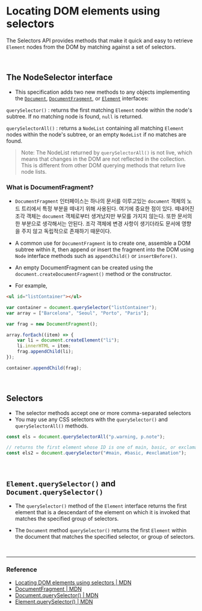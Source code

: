 # Locating DOM elements using selectors

The Selectors API provides methods that make it quick and easy to retrieve `Element` nodes from the DOM by matching against a set of selectors.

<br>

## The NodeSelector interface

- This specification adds two new methods to any objects implementing the [`Document`](https://developer.mozilla.org/en-US/docs/Web/API/Document), [`DocumentFragment`](https://developer.mozilla.org/en-US/docs/Web/API/DocumentFragment), or [`Element`](https://developer.mozilla.org/en-US/docs/Web/API/Element) interfaces:

`querySelector()` : returns the first matching `Element` node within the node's subtree. If no matching node is found, `null` is returned.

`querySelectorAll()` : returns a `NodeList` containing all matching `Element` nodes within the node's subtree, or an empty `NodeList` if no matches are found.

> Note: The NodeList returned by `querySelectorAll()` is not live, which means that changes in the DOM are not reflected in the collection. This is different from other DOM querying methods that return live node lists.

### What is DocumentFragment?

- `DocumentFragment` 인터페이스는 하나의 문서를 이루고있는 `document` 객체의 노드 트리에서 특정 부분을 떼내기 위해 사용된다. 여기에 중요한 점이 있다. 떼내어진 조각 객체는 `document` 객체로부터 생겨났지만 부모를 가지지 않는다. 또한 문서의 한 부분으로 생각해서는 안된다. 조각 객체에 변경 사항이 생기더라도 문서에 영향을 주지 않고 독립적으로 존재하기 때문이다.

- A common use for `DocumentFragment` is to create one, assemble a DOM subtree within it, then append or insert the fragment into the DOM using `Node` interface methods such as `appendChild()` or `insertBefore()`.

- An empty DocumentFragment can be created using the `document.createDocumentFragment()` method or the constructor.

- For example,

```html
<ul id="listContainer"></ul>
```

```javascript
var container = document.querySelector("listContainer");
var array = ["Barcelona", "Seoul", "Porto", "Paris"];

var frag = new DocumentFragment();

array.forEach((item) => {
	var li = document.createElement("li");
	li.innerHTML = item;
	frag.appendChild(li);
});

container.appendChild(frag);
```

<br>

## Selectors

- The selector methods accept one or more comma-separated selectors
- You may use any CSS selectors with the `querySelector()` and `querySelectorAll()` methods.

```javascript
const els = document.querySelectorAll("p.warning, p.note");

// returns the first element whose ID is one of main, basic, or exclamation.
const els2 = document.querySelector("#main, #basic, #exclamation");
```

<br>

## `Element.querySelector()` and `Document.querySelector()`

- The `querySelector()` method of the `Element` interface returns the first element that is a descendant of the element on which it is invoked that matches the specified group of selectors.

- The `Document` method `querySelector()` returns the first `Element` within the document that matches the specified selector, or group of selectors.

<br>

---

### Reference

- [Locating DOM elements using selectors | MDN](https://developer.mozilla.org/en-US/docs/Web/API/Document_object_model/Locating_DOM_elements_using_selectors)
- [DocumentFragment | MDN](https://developer.mozilla.org/en-US/docs/Web/API/DocumentFragment)
- [Document.querySelector() | MDN](https://developer.mozilla.org/en-US/docs/Web/API/Document/querySelector)
- [Element.querySelector() | MDN](https://developer.mozilla.org/en-US/docs/Web/API/Element/querySelector)
